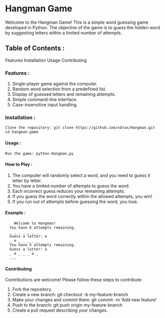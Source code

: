 # Hangman Game
  Welcome to the Hangman Game! This is a simple word guessing game developed in Python. The objective of the game is to guess the hidden word by suggesting letters within a limited number of attempts.

## Table of Contents :
  Features
  Installation
  Usage
  Contributing

### Features :
 1. Single-player game against the computer.
 2. Random word selection from a predefined list.
 3. Display of guessed letters and remaining attempts.
 4. Simple command-line interface.
 5. Case-insensitive input handling.
  
### Installation :
    Clone the repository: git clone https://github.com/vdrax/Hangman.git
    cd hangman-game
  
#### Usage :
    Run the game: python Hangman.py
  
#### How to Play :
 1. The computer will randomly select a word, and you need to guess it letter by letter.
 2. You have a limited number of attempts to guess the word.
 3. Each incorrect guess reduces your remaining attempts.
 4. If you guess the word correctly within the allowed attempts, you win!
 5. If you run out of attempts before guessing the word, you lose.
#### Example :
        Welcome to Hangman!
      You have 6 attempts remaining.
      _ _ _ _ _ _ _
      Guess a letter: e
      _ e _ _ _ _ _
      You have 5 attempts remaining.
      Guess a letter: a
      _ e _ _ _ a _
      ...

#### Contributing

  Contributions are welcome! Please follow these steps to contribute:
  
   1. Fork the repository.
   2. Create a new branch: git checkout -b my-feature-branch
   3. Make your changes and commit them: git commit -m 'Add new feature'
   4. Push to the branch: git push origin my-feature-branch
   5. Create a pull request describing your changes.
